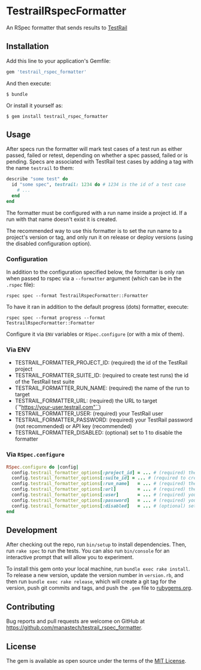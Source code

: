 # TestrailRspecFormatter

An RSpec formatter that sends results to [TestRail](http://www.gurock.com/testrail/)

## Installation

Add this line to your application's Gemfile:

```ruby
gem 'testrail_rspec_formatter'
```

And then execute:

    $ bundle

Or install it yourself as:

    $ gem install testrail_rspec_formatter

## Usage

After specs run the formatter will mark test cases of a test run as either passed, failed or retest,
depending on whether a spec passed, failed or is pending. Specs are associated with TestRail test cases
by adding a tag with the name `testrail` to them:

```ruby
describe "some test" do
  id "some spec", testrail: 1234 do # 1234 is the id of a test case
    # ...
  end
end
```

The formatter must be configured with a run name inside a project id. If a run with that name doesn't exist
it is created.

The recommended way to use this formatter is to set the run name to a project's version or tag, and only
run it on release or deploy versions (using the disabled configuration option).

### Configuration

In addition to the configuration specified below, the formatter is only ran when passed to rspec
via a `--formatter` argument (which can be in the `.rspec` file):

```
rspec spec --format TestrailRspecFormatter::Formatter
```

To have it ran in addition to the default progress (dots) formatter, execute:

```
rspec spec --format progress --format TestrailRspecFormatter::Formatter
```

Configure it via `ENV` variables or `RSpec.configure` (or with a mix of them).

### Via ENV

* TESTRAIL_FORMATTER_PROJECT_ID: (required) the id of the TestRail project
* TESTRAIL_FORMATTER_SUITE_ID: (required to create test runs) the id of the TestRail test suite
* TESTRAIL_FORMATTER_RUN_NAME: (required) the name of the run to target
* TESTRAIL_FORMATTER_URL: (required) the URL to target (`"https://your-user.testrail.com"``)
* TESTRAIL_FORMATTER_USER: (required) your TestRail user
* TESTRAIL_FORMATTER_PASSWORD: (required) your TestRail password (not recommended) or API key (recommended)
* TESTRAIL_FORMATTER_DISABLED: (optional) set to 1 to disable the formatter

### Via `RSpec.configure`

```ruby
RSpec.configure do |config|
  config.testrail_formatter_options[:project_id] = ... # (required) the id of the TestRail project
  config.testrail_formatter_options[:suite_id] = ... # (required to create test runs) the id of the TestRail test suite
  config.testrail_formatter_options[:run_name]   = ... # (required) the name of the run to target
  config.testrail_formatter_options[:url]        = ... # (required) the URL to target (`"https://your-user.testrail.com"``)
  config.testrail_formatter_options[:user]       = ... # (required) your TestRail user
  config.testrail_formatter_options[:password]   = ... # (required) your TestRail password (not recommended) or API key (recommended)
  config.testrail_formatter_options[:disabled]   = ... # (optional) set to true to disable the formatter
end
```

## Development

After checking out the repo, run `bin/setup` to install dependencies. Then, run `rake spec` to run the tests. You can also run `bin/console` for an interactive prompt that will allow you to experiment.

To install this gem onto your local machine, run `bundle exec rake install`. To release a new version, update the version number in `version.rb`, and then run `bundle exec rake release`, which will create a git tag for the version, push git commits and tags, and push the `.gem` file to [rubygems.org](https://rubygems.org).

## Contributing

Bug reports and pull requests are welcome on GitHub at https://github.com/manastech/testrail_rspec_formatter.

## License

The gem is available as open source under the terms of the [MIT License](http://opensource.org/licenses/MIT).
